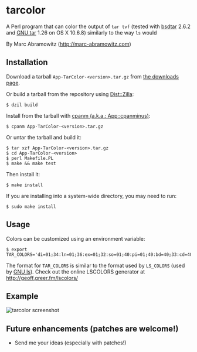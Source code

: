 # tarcolor

A Perl program that can color the output of `tar tvf` (tested with [bsdtar](http://code.google.com/p/libarchive/) 2.6.2 and [GNU tar](http://www.gnu.org/software/tar/) 1.26 on OS X 10.6.8) similarly to the way `ls` would

By Marc Abramowitz (http://marc-abramowitz.com)


## Installation

Download a tarball `App-TarColor-<version>.tar.gz` from [the downloads page](https://github.com/msabramo/tarcolor/downloads).

Or build a tarball from the repository using [Dist::Zilla](http://dzil.org/):

    $ dzil build

Install from the tarball with [cpanm (a.k.a.: App::cpanminus)](http://search.cpan.org/perldoc?cpanm):

    $ cpanm App-TarColor-<version>.tar.gz

Or untar the tarball and build it:

    $ tar xzf App-TarColor-<version>.tar.gz
    $ cd App-TarColor-<version>
    $ perl Makefile.PL
    $ make && make test

Then install it:

    $ make install

If you are installing into a system-wide directory, you may need to run:

    $ sudo make install


## Usage

Colors can be customized using an environment variable:

    $ export TAR_COLORS='di=01;34:ln=01;36:ex=01;32:so=01;40:pi=01;40:bd=40;33:cd=40;33:su=0;41:sg=0;46'

The format for `TAR_COLORS` is similar to the format used by `LS_COLORS` (used by [GNU ls](http://www.gnu.org/software/coreutils/manual/html_node/ls-invocation.html#ls-invocation)).
Check out the online LSCOLORS generator at http://geoff.greer.fm/lscolors/


## Example

![tarcolor screenshot](https://github.com/msabramo/tarcolor/raw/master/tarcolor_screenshot.png "tarcolor screenshot")


## Future enhancements (patches are welcome!)

* Send me your ideas (especially with patches!)
